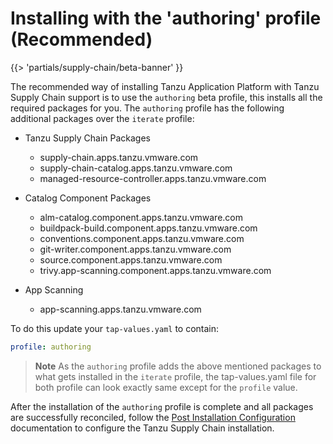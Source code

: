 # Installing with the 'authoring' profile (Recommended)

{{> 'partials/supply-chain/beta-banner' }} 

The recommended way of installing Tanzu Application Platform with Tanzu Supply Chain support is to use the `authoring` beta profile, this installs all the
required packages for you. The `authoring` profile has the following additional packages over the `iterate` profile: 

* Tanzu Supply Chain Packages
  * supply-chain.apps.tanzu.vmware.com
  * supply-chain-catalog.apps.tanzu.vmware.com
  * managed-resource-controller.apps.tanzu.vmware.com

* Catalog Component Packages
  * alm-catalog.component.apps.tanzu.vmware.com
  * buildpack-build.component.apps.tanzu.vmware.com
  * conventions.component.apps.tanzu.vmware.com
  * git-writer.component.apps.tanzu.vmware.com
  * source.component.apps.tanzu.vmware.com
  * trivy.app-scanning.component.apps.tanzu.vmware.com

* App Scanning
  * app-scanning.apps.tanzu.vmware.com

To do this update your `tap-values.yaml` to contain: 

```yaml
profile: authoring
```

>**Note**
>As the `authoring` profile adds the above mentioned packages to what gets installed in the `iterate` profile, the tap-values.yaml file for both profile can look exactly same except for the `profile` value.

After the installation of the `authoring` profile is complete and all packages are successfully reconciled, follow the [Post Installation Configuration](./post-install-configuration.hbs.md) documentation to configure the Tanzu Supply Chain installation.

